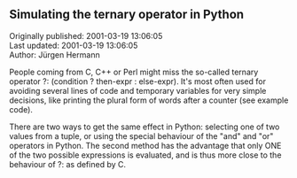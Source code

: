 ## Simulating the ternary operator in Python  
Originally published: 2001-03-19 13:06:05  
Last updated: 2001-03-19 13:06:05  
Author: Jürgen Hermann  
  
People coming from C, C++ or Perl might miss the so-called ternary operator ?: (condition ? then-expr : else-expr). It's most often used for avoiding several lines of code and temporary variables for very simple decisions, like printing the plural form of words after a counter (see example code).

There are two ways to get the same effect in Python: selecting one of two values from a tuple, or using the special behaviour of the "and" and "or" operators in Python. The second method has the advantage that only ONE of the two possible expressions is evaluated, and is thus more close to the behaviour of ?: as defined by C.